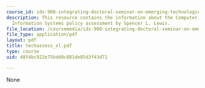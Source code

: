```yaml
---
course_id: ids-900-integrating-doctoral-seminar-on-emerging-technologies-fall-2005
description: This resource contains the information about the Computer-Based National
  Information Systems policy assessment by Spencer L. Lewis.
file_location: /coursemedia/ids-900-integrating-doctoral-seminar-on-emerging-technologies-fall-2005/48f4bc922e75bdd0c881de85d3f43d71_techassess_sl.pdf
file_type: application/pdf
layout: pdf
title: techassess_sl.pdf
type: course
uid: 48f4bc922e75bdd0c881de85d3f43d71

---
```

None